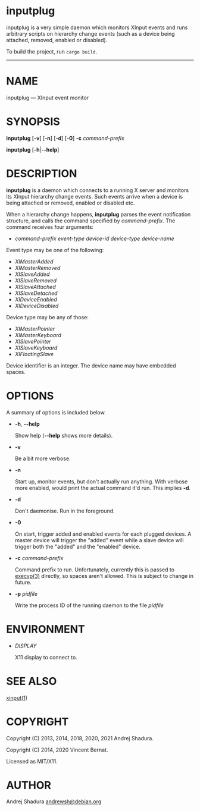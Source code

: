 inputplug
=========

inputplug is a very simple daemon which monitors XInput events and runs
arbitrary scripts on hierarchy change events (such as a device being
attached, removed, enabled or disabled).

To build the project, run `cargo build`.

* * *

# NAME

inputplug — XInput event monitor

# SYNOPSIS

**inputplug** \[**-v**\] \[**-n**\] \[**-d**\] \[**-0**\] **-c** _command-prefix_

**inputplug** \[**-h**|**--help**\]

# DESCRIPTION

**inputplug** is a daemon which connects to a running X server
and monitors its XInput hierarchy change events. Such events arrive
when a device is being attached or removed, enabled or disabled etc.

When a hierarchy change happens, **inputplug** parses the event notification
structure, and calls the command specified by _command-prefix_. The command
receives four arguments:

* _command-prefix_ _event-type_ _device-id_ _device-type_ _device-name_

Event type may be one of the following:

* _XIMasterAdded_
* _XIMasterRemoved_
* _XISlaveAdded_
* _XISlaveRemoved_
* _XISlaveAttached_
* _XISlaveDetached_
* _XIDeviceEnabled_
* _XIDeviceDisabled_

Device type may be any of those:

* _XIMasterPointer_
* _XIMasterKeyboard_
* _XISlavePointer_
* _XISlaveKeyboard_
* _XIFloatingSlave_

Device identifier is an integer. The device name may have embedded spaces.

# OPTIONS

A summary of options is included below.

* **-h**, **--help**

    Show help (**--help** shows more details).

* **-v**

    Be a bit more verbose.

* **-n**

    Start up, monitor events, but don't actually run anything.
    With verbose more enabled, would print the actual command it'd
    run. This implies **-d**.

* **-d**

    Don't daemonise. Run in the foreground.

* **-0**

    On start, trigger added and enabled events for each plugged devices. A
    master device will trigger the "added" event while a slave device will
    trigger both the "added" and the "enabled" device.

* **-c** _command-prefix_

    Command prefix to run. Unfortunately, currently this is passed to
    [execvp(3)](http://manpages.debian.org/execvp) directly, so spaces aren't allowed. This is subject to
    change in future.

* **-p** _pidfile_

    Write the process ID of the running daemon to the file _pidfile_

# ENVIRONMENT

* _DISPLAY_

    X11 display to connect to.

# SEE ALSO

[xinput(1)](http://manpages.debian.org/xinput)

# COPYRIGHT

Copyright (C) 2013, 2014, 2018, 2020, 2021 Andrej Shadura.

Copyright (C) 2014, 2020 Vincent Bernat.

Licensed as MIT/X11.

# AUTHOR

Andrej Shadura <andrewsh@debian.org>
